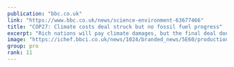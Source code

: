 ```yaml
---
publication: "bbc.co.uk"
link: "https://www.bbc.co.uk/news/science-environment-63677466"
title: "COP27: Climate costs deal struck but no fossil fuel progress"
excerpt: "Rich nations will pay climate damages, but the final deal does not cut fossil fuels further."
image: "https://ichef.bbci.co.uk/news/1024/branded_news/5E60/production/_127706142_gettyimages-1244896339.jpg"
group: pro
rank: 11
---
```

